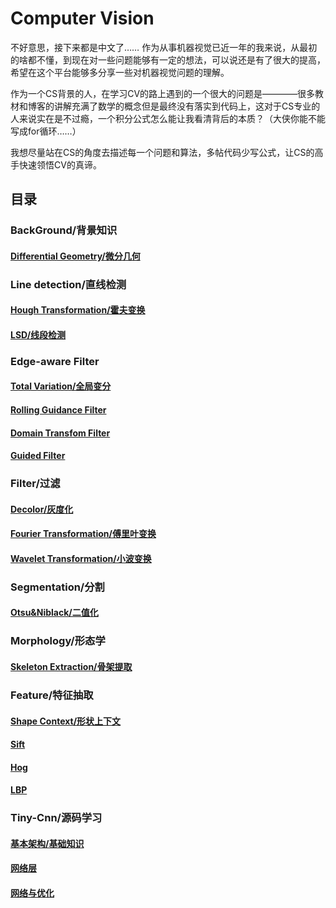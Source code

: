 # Computer Vision
不好意思，接下来都是中文了……
作为从事机器视觉已近一年的我来说，从最初的啥都不懂，到现在对一些问题能够有一定的想法，可以说还是有了很大的提高，希望在这个平台能够多分享一些对机器视觉问题的理解。

作为一个CS背景的人，在学习CV的路上遇到的一个很大的问题是————很多教材和博客的讲解充满了数学的概念但是最终没有落实到代码上，这对于CS专业的人来说实在是不过瘾，一个积分公式怎么能让我看清背后的本质？（大侠你能不能写成for循环……）

我想尽量站在CS的角度去描述每一个问题和算法，多帖代码少写公式，让CS的高手快速领悟CV的真谛。

## 目录

### BackGround/背景知识

#### [Differential Geometry/微分几何](differentialGeometry.md)

### Line detection/直线检测

#### [Hough Transformation/霍夫变换](line/hough.md)
#### [LSD/线段检测](line/lsd.md)

### Edge-aware Filter

#### [Total Variation/全局变分](filter/tv.md)
#### [Rolling Guidance Filter](filter/rolling.md)
#### [Domain Transfom Filter](filter/dt_filter.md)
#### [Guided Filter](filter/guided.md)

### Filter/过滤

#### [Decolor/灰度化](filter/decolor.md)
#### [Fourier Transformation/傅里叶变换](filter/fourier.md)
#### [Wavelet Transformation/小波变换](filter/wavelet.md)

### Segmentation/分割

#### [Otsu&Niblack/二值化](seg/niblack.md)

### Morphology/形态学

#### [Skeleton Extraction/骨架提取](mor/skeleton.md)

### Feature/特征抽取

#### [Shape Context/形状上下文](feature/shapeContext.md)
#### [Sift](feature/sift.md)
#### [Hog](feature/hog.md)
#### [LBP](feature/lbp.md)

### Tiny-Cnn/源码学习

#### [基本架构/基础知识](tiny_cnn/basic.md)
#### [网络层](tiny_cnn/layer.md)
#### [网络与优化](tiny_cnn/network.md)

